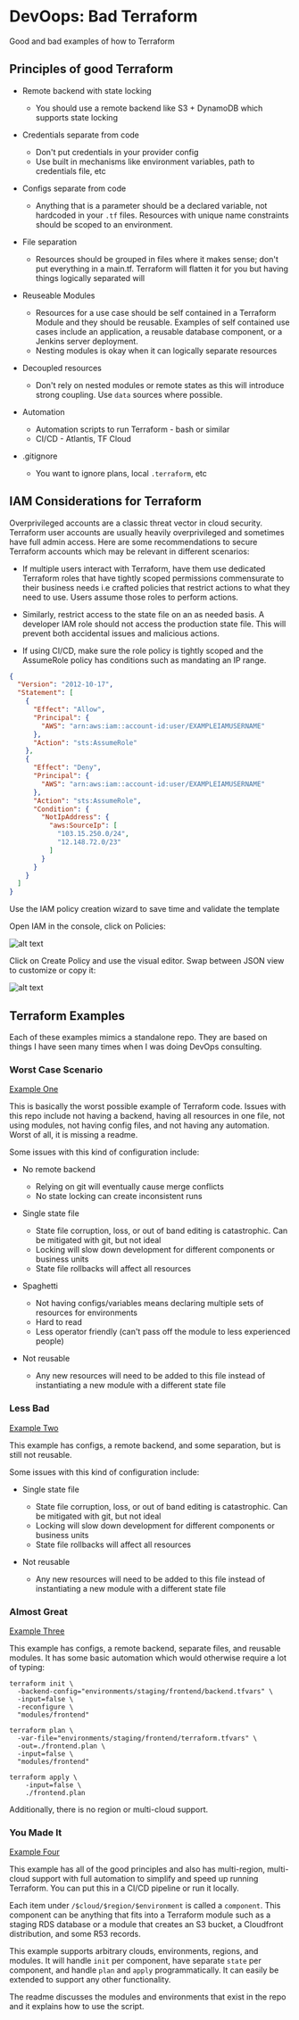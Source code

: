 # DevOops: Bad Terraform

Good and bad examples of how to Terraform

## Principles of good Terraform

* Remote backend with state locking
  * You should use a remote backend like S3 + DynamoDB which supports state locking

* Credentials separate from code
  * Don't put credentials in your provider config
  * Use built in mechanisms like environment variables, path to credentials file, etc

* Configs separate from code
  * Anything that is a parameter should be a declared variable, not hardcoded in your `.tf` files. Resources with unique name constraints should be scoped to an environment.

* File separation
  * Resources should be grouped in files where it makes sense; don't put everything in a main.tf. Terraform will flatten it for you but having things logically separated will 

* Reuseable Modules
  * Resources for a use case should be self contained in a Terraform Module and they should be reusable. Examples of self contained use cases include an application, a reusable database component, or a Jenkins server deployment.
  * Nesting modules is okay when it can logically separate resources

* Decoupled resources
  * Don't rely on nested modules or remote states as this will introduce strong coupling. Use `data` sources where possible.

* Automation
  * Automation scripts to run Terraform - bash or similar
  * CI/CD - Atlantis, TF Cloud

* .gitignore
  * You want to ignore plans, local `.terraform`, etc

## IAM Considerations for Terraform

Overprivileged accounts are a classic threat vector in cloud security. Terraform user accounts are usually heavily overprivileged and sometimes have full admin access. Here are some recommendations to secure Terraform accounts which may be relevant in different scenarios:

* If multiple users interact with Terraform, have them use dedicated Terraform roles that have tightly scoped permissions commensurate to their business needs i.e crafted policies that restrict actions to what they need to use. Users assume those roles to perform actions. 

* Similarly, restrict access to the state file on an as needed basis. A developer IAM role should not access the production state file. This will prevent both accidental issues and malicious actions.

* If using CI/CD, make sure the role policy is tightly scoped and the AssumeRole policy has conditions such as mandating an IP range.

```json
{
  "Version": "2012-10-17",
  "Statement": [
    {
      "Effect": "Allow",
      "Principal": {
        "AWS": "arn:aws:iam::account-id:user/EXAMPLEIAMUSERNAME"
      },
      "Action": "sts:AssumeRole"
    },
    {
      "Effect": "Deny",
      "Principal": {
        "AWS": "arn:aws:iam::account-id:user/EXAMPLEIAMUSERNAME"
      },
      "Action": "sts:AssumeRole",
      "Condition": {
        "NotIpAddress": {
          "aws:SourceIp": [
            "103.15.250.0/24",
            "12.148.72.0/23"
          ]
        }
      }
    }
  ]
}
```

Use the IAM policy creation wizard to save time and validate the template

Open IAM in the console, click on Policies:

![alt text](slides/1.png "Open IAM in the console, click on Policies")

Click on Create Policy and use the visual editor. Swap between JSON view to customize or copy it:

![alt text](slides/2.png "Click on Create Policy and use the visual editor. Swap between JSON view to customize or copy it")

## Terraform Examples

Each of these examples mimics a standalone repo. They are based on things I have seen many times when I was doing DevOps consulting. 

### Worst Case Scenario
[Example One](1.worst-case-scenario)

This is basically the worst possible example of Terraform code. Issues with this repo include not having a backend, having all resources in one file, not using modules, not having config files, and not having any automation. Worst of all, it is missing a readme.

Some issues with this kind of configuration include:

* No remote backend
  * Relying on git will eventually cause merge conflicts
  * No state locking can create inconsistent runs

* Single state file
  * State file corruption, loss, or out of band editing is catastrophic. Can be mitigated with git, but not ideal
  * Locking will slow down development for different components or business units
  * State file rollbacks will affect all resources

* Spaghetti
  * Not having configs/variables means declaring multiple sets of resources for environments
  * Hard to read
  * Less operator friendly (can't pass off the module to less experienced people)

* Not reusable
  * Any new resources will need to be added to this file instead of instantiating a new module with a different state file

### Less Bad
[Example Two](2.less-bad)

This example has configs, a remote backend, and some separation, but is still not reusable. 

Some issues with this kind of configuration include:

* Single state file
  * State file corruption, loss, or out of band editing is catastrophic. Can be mitigated with git, but not ideal
  * Locking will slow down development for different components or business units
  * State file rollbacks will affect all resources

* Not reusable
  * Any new resources will need to be added to this file instead of instantiating a new module with a different state file

### Almost Great
[Example Three](3.almost-great)

This example has configs, a remote backend, separate files, and reusable modules. It has some basic automation which would otherwise require a lot of typing:

```
terraform init \
  -backend-config="environments/staging/frontend/backend.tfvars" \
  -input=false \
  -reconfigure \
  "modules/frontend"

terraform plan \
  -var-file="environments/staging/frontend/terraform.tfvars" \
  -out=./frontend.plan \
  -input=false \
  "modules/frontend"

terraform apply \
    -input=false \
    ./frontend.plan
```

Additionally, there is no region or multi-cloud support.

### You Made It
[Example Four](4.you-made-it)

This example has all of the good principles and also has multi-region, multi-cloud support with full automation to simplify and speed up running Terraform. You can put this in a CI/CD pipeline or run it locally. 

Each item under `/$cloud/$region/$environment` is called a `component`. This component can be anything that fits into a Terraform module such as a staging RDS database or a module that creates an S3 bucket, a Cloudfront distribution, and some R53 records.

This example supports arbitrary clouds, environments, regions, and modules. It will handle `init` per component, have separate `state` per component, and handle `plan` and `apply` programmatically. It can easily be extended to support any other functionality.

The readme discusses the modules and environments that exist in the repo and it explains how to use the script.

